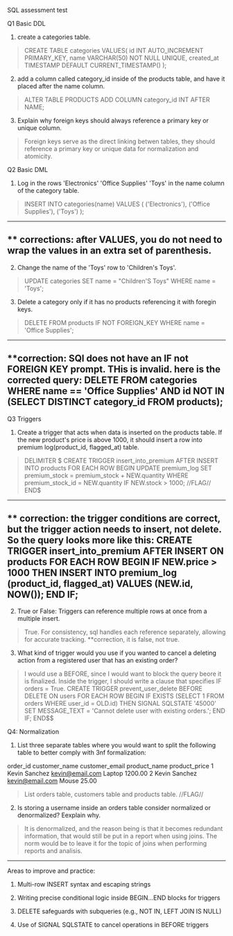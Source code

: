 SQL assessment test

Q1 Basic DDL
1) create a categories table.
> CREATE TABLE categories VALUES(
    id INT AUTO_INCREMENT PRIMARY_KEY,
    name VARCHAR(50) NOT NULL UNIQUE,
    created_at TIMESTAMP DEFAULT CURRENT_TIMESTAMP()
);

2) add a column called category_id inside of the products table,
and have it placed after the name column. 
> ALTER TABLE PRODUCTS ADD COLUMN category_id INT AFTER NAME;

3) Explain why foreign keys should always reference a primary key or unique column.
> Foreign keys serve as the direct linking betwen tables, they should reference a primary key or unique data for normalization and atomicity.

Q2 Basic DML
1) Log in the rows 'Electronics' 'Office Supplies' 'Toys' in the name column of the category table.
>INSERT INTO categories(name) VALUES (
('Electronics'),
('Office Supplies'),
('Toys')
); 
-------------------------------------------------------------------
** corrections: after VALUES, you do not need to wrap the values in an extra set of parenthesis. 
-------------------------------------------------------------------

2) Change the name of the 'Toys' row to 'Children's Toys'.
>UPDATE categories SET name = "Children'S Toys" WHERE name = 'Toys';

3) Delete a category only if it has no products referencing it with foregin keys.
>DELETE FROM products IF NOT FOREIGN_KEY WHERE name = 'Office Supplies'; 
-----------------------------------------------------------------
**correction: SQl does not have an IF not FOREIGN KEY prompt. THis is invalid.
here is the corrected query:
DELETE FROM categories WHERE name == 'Office Supplies' AND id NOT IN (SELECT DISTINCT category_id FROM products);
-----------------------------------------------------------------

Q3 Triggers
1) Create a trigger that acts when data is inserted on the products table. If the new product's price is above 1000, it should insert a row into premium log(product_id, flagged_at) table.
>DELIMITER $
CREATE TRIGGER insert_into_premium
AFTER INSERT INTO products
FOR EACH ROW
BEGIN
    UPDATE premium_log
    SET premium_stock = premium_stock + NEW.quantity
    WHERE premium_stock_id = NEW.quantity
    IF NEW.stock > 1000; //FLAG//
END$
-----------------------------------------------------------------
** correction: the trigger conditions are correct, but the trigger action needs to insert, not delete. So the query looks more like this:
CREATE TRIGGER insert_into_premium
AFTER INSERT ON products
FOR EACH ROW
BEGIN
    IF NEW.price > 1000 THEN
        INSERT INTO premium_log (product_id, flagged_at)
        VALUES (NEW.id, NOW());
    END IF;
------------------------------------------------------------------

2) True or False: Triggers can reference multiple rows at once from a multiple insert.
> True. For consistency, sql handles each reference separately, allowing for accurate tracking. **correction, it is false, not true.

3) What kind of trigger would you use if you wanted to cancel a deleting action from a registered user that has an existing order?
>I would use a BEFORE, since I would want to block the query beore it is finalized. Inside the trigger, I should write a clause that specifies IF orders = True.
CREATE TRIGGER prevent_user_delete
BEFORE DELETE ON users
FOR EACH ROW
BEGIN
    IF EXISTS (SELECT 1 FROM orders WHERE user_id = OLD.id) THEN
        SIGNAL SQLSTATE '45000'
        SET MESSAGE_TEXT = 'Cannot delete user with existing orders.';
    END IF;
END$$

Q4: Normalization
1) List three separate tables where you would want to split the following table to better comply with 3nf formalization:

order_id customer_name customer_email product_name	product_price
1	Kevin Sanchez	kevin@email.com	Laptop	1200.00
2	Kevin Sanchez	kevin@email.com	Mouse	25.00

>List orders table, customers table and products table. //FLAG//

2) Is storing a username inside an orders table consider normalized or denormalized? Eexplain why.
> It is denormalized, and the reason being is that it becomes redundant information, that would still be put in a report when using joins. The norm would be to leave it for the topic of joins when performing reports and analisis.
----------------------------------------------------------
Areas to improve and practice:
1) Multi-row INSERT syntax and escaping strings

2) Writing precise conditional logic inside BEGIN...END blocks for triggers

3) DELETE safeguards with subqueries (e.g., NOT IN, LEFT JOIN IS NULL)

4) Use of SIGNAL SQLSTATE to cancel operations in BEFORE triggers

